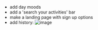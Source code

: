 - add day moods
- add a 'search your activities' bar
- make a landing page with sign up options
- add history:
![image](https://user-images.githubusercontent.com/67495678/162669439-056df951-33fe-46bb-8d60-92d410e4a260.png)
